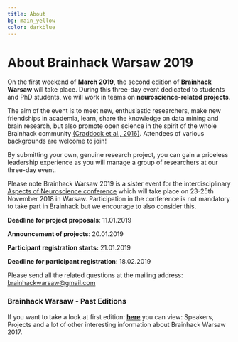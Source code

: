 ```yaml
---
title: About
bg: main_yellow
color: darkblue
---
```


# About Brainhack Warsaw 2019


On the first weekend of **March 2019**, the second edition of **Brainhack Warsaw** will take place. During this three-day event dedicated to students and PhD students, we will work in teams on **neuroscience-related projects**.

The aim of the event is to meet new, enthusiastic researchers, make new friendships in academia, learn, share the knowledge on data mining and brain research, but also promote open science in the spirit of the whole Brainhack community [(Craddock et al., 2016)](https://gigascience.biomedcentral.com/articles/10.1186/s13742-016-0121-x). Attendees of various backgrounds are welcome to join!

By submitting your own, genuine research project, you can gain a priceless leadership experience as you will manage a group of researchers at our three-day event.

Please note Brainhack Warsaw 2019 is a sister event for the interdisciplinary  [Aspects of Neuroscience conference](http://neuroaspects.org/)  which will take place on 23-25th November 2018 in Warsaw.
Participation in the conference is not mandatory to take part in Brainhack but we encourage to also consider this.




**Deadline for project proposals**:                     11.01.2019

**Announcement of projects**:                            20.01.2019

**Participant registration starts:**                     21.01.2019

**Deadline for participant registration**:               18.02.2019

Please send all the related questions at the mailing address: [brainhackwarsaw@gmail.com](mailto:brainhackwarsaw@gmail.com)

### Brainhack Warsaw - Past Editions
If you want to take a look at first edition: [**here**](https://brainhackwarsaw2017.github.io/) you can view: Speakers, Projects and a lot of other interesting information about Brainhack Warsaw 2017.


<!--Also, please team up with us! Join our channel (#brainhack-warsaw-2017) on [Brainhack Slack](https://brainhack-slack-invite.herokuapp.com/) for updated information on the developing Hackathon content and to contribute your own ideas.-->

